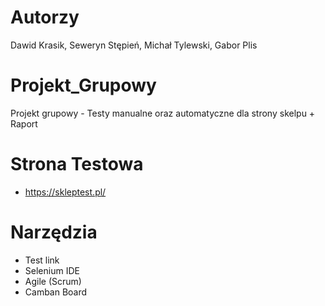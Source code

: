 # Autorzy
Dawid Krasik, Seweryn Stępień, Michał Tylewski, Gabor Plis
# Projekt_Grupowy
Projekt grupowy - Testy manualne oraz automatyczne dla strony skelpu + Raport

# Strona Testowa

- https://skleptest.pl/

# Narzędzia
- Test link
- Selenium IDE
- Agile (Scrum)
- Camban Board

